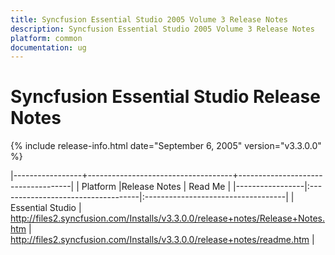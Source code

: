 ```yaml
---
title: Syncfusion Essential Studio 2005 Volume 3 Release Notes  
description: Syncfusion Essential Studio 2005 Volume 3 Release Notes  
platform: common
documentation: ug
---
```


# Syncfusion Essential Studio Release Notes  

{% include release-info.html date="September 6, 2005"  version="v3.3.0.0" %} 

|-----------------+------------------------------------+------------------------------------|
|   Platform      |Release Notes                       | Read Me                            |
|-----------------|:-----------------------------------|:-----------------------------------|
| Essential Studio  | <http://files2.syncfusion.com/Installs/v3.3.0.0/release+notes/Release+Notes.htm> | <http://files2.syncfusion.com/Installs/v3.3.0.0/release+notes/readme.htm> |



